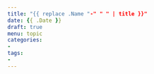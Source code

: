 ```yaml
---
title: "{{ replace .Name "-" " " | title }}"
date: {{ .Date }}
draft: true
menu: topic
categories:
-
tags:
- 
---
```

